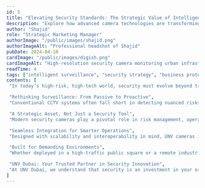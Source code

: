 ```yaml
---
id: 5
title: "Elevating Security Standards: The Strategic Value of Intelligent Surveillance Systems"
description: "Explore how advanced camera technologies are transforming modern security operations"
author: "Shajid"
role: "Strategic Marketing Manager"
authorImage: "/public/images/shajid.png"
authorImageAlt: "Professional headshot of Shajid"
pubDate: 2024-04-10
cardImage: "/public/images/digish.png"
cardImageAlt: "High-resolution security camera monitoring urban infrastructure"
readTime: 4
tags: ["intelligent surveillance", "security strategy", "business protection"]
contents: [
 "In today’s high-risk, high-tech world, security must evolve beyond traditional boundaries. Businesses, institutions, and government facilities require surveillance solutions that not only record events—but predict, analyze, and respond in real time. At UNV Dubai, we deliver next-generation camera systems engineered to meet the strategic security demands of modern enterprises.",

 "Rethinking Surveillance: From Passive to Proactive",
 "Conventional CCTV systems often fall short in detecting nuanced risks or enabling fast decision-making. Our intelligent surveillance cameras, powered by AI and deep learning, enable proactive threat detection, real-time alerting, and detailed analytics—transforming static footage into actionable insight.",

 "A Strategic Asset, Not Just a Security Tool",
 "Modern security cameras play a pivotal role in risk management, operational efficiency, and even compliance. From facial recognition and license plate reading to crowd behavior analysis, our systems support a wide range of mission-critical applications across sectors such as retail, transportation, finance, and construction.",

 "Seamless Integration for Smarter Operations",
 "Designed with scalability and interoperability in mind, UNV cameras integrate smoothly with existing security infrastructure, access control systems, and centralized monitoring hubs. Our cloud-based solutions also provide remote access, data storage, and multi-location visibility—empowering decision-makers with full situational awareness, anytime, anywhere.",

 "Built for Demanding Environments",
 "Whether deployed in a high-traffic public square or a remote industrial zone, our security cameras deliver consistent performance under pressure. Weatherproof enclosures, vandal-resistant casings, and adaptive lighting technologies ensure maximum uptime and reliability, regardless of environmental conditions.",

 "UNV Dubai: Your Trusted Partner in Security Innovation",
 "At UNV Dubai, we understand that security is an investment in your organization’s future. That’s why we offer solutions that combine cutting-edge technology, long-term durability, and expert consultation. Our mission is to help you stay ahead of threats—while maximizing the return on your security investment."
]
---
```

